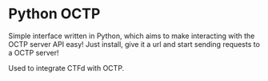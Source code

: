 # Python OCTP
Simple interface written in Python, which aims to make interacting with the OCTP server API easy!
Just install, give it a url and start sending requests to a OCTP server!

Used to integrate CTFd with OCTP.

